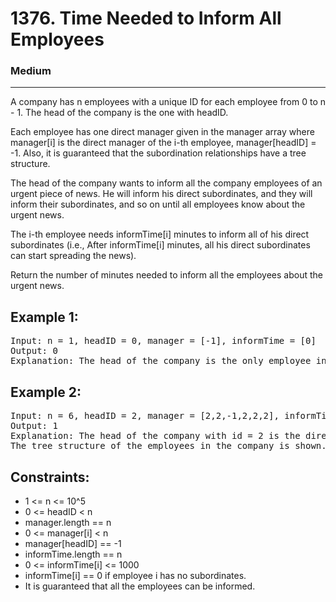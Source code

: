 # 1376. Time Needed to Inform All Employees

### Medium

---

A company has n employees with a unique ID for each employee from 0 to n - 1. The head of the company is the one with headID.

Each employee has one direct manager given in the manager array where manager[i] is the direct manager of the i-th employee, manager[headID] = -1. Also, it is guaranteed that the subordination relationships have a tree structure.

The head of the company wants to inform all the company employees of an urgent piece of news. He will inform his direct subordinates, and they will inform their subordinates, and so on until all employees know about the urgent news.

The i-th employee needs informTime[i] minutes to inform all of his direct subordinates (i.e., After informTime[i] minutes, all his direct subordinates can start spreading the news).

Return the number of minutes needed to inform all the employees about the urgent news.

## Example 1:

<pre>
Input: n = 1, headID = 0, manager = [-1], informTime = [0]
Output: 0
Explanation: The head of the company is the only employee in the company.
</pre>

## Example 2:

<pre>
Input: n = 6, headID = 2, manager = [2,2,-1,2,2,2], informTime = [0,0,1,0,0,0]
Output: 1
Explanation: The head of the company with id = 2 is the direct manager of all the employees in the company and needs 1 minute to inform them all.
The tree structure of the employees in the company is shown.
</pre>

## Constraints:

- 1 <= n <= 10^5
- 0 <= headID < n
- manager.length == n
- 0 <= manager[i] < n
- manager[headID] == -1
- informTime.length == n
- 0 <= informTime[i] <= 1000
- informTime[i] == 0 if employee i has no subordinates.
- It is guaranteed that all the employees can be informed.
